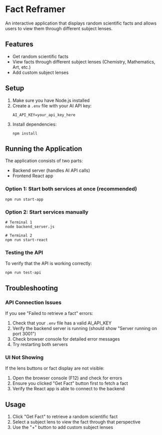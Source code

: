# Fact Reframer

An interactive application that displays random scientific facts and allows users to view them through different subject lenses.

## Features

- Get random scientific facts
- View facts through different subject lenses (Chemistry, Mathematics, Art, etc.)
- Add custom subject lenses

## Setup

1. Make sure you have Node.js installed
2. Create a `.env` file with your AI API key:
   ```
   AI_API_KEY=your_api_key_here
   ```
3. Install dependencies:
   ```
   npm install
   ```

## Running the Application

The application consists of two parts:
- Backend server (handles AI API calls)
- Frontend React app

### Option 1: Start both services at once (recommended)
```
npm run start-app
```

### Option 2: Start services manually
```
# Terminal 1
node backend_server.js

# Terminal 2
npm run start-react
```

### Testing the API
To verify that the API is working correctly:
```
npm run test-api
```

## Troubleshooting

### API Connection Issues
If you see "Failed to retrieve a fact" errors:
1. Check that your `.env` file has a valid AI_API_KEY
2. Verify the backend server is running (should show "Server running on port 3001")
3. Check browser console for detailed error messages
4. Try restarting both servers

### UI Not Showing
If the lens buttons or fact display are not visible:
1. Open the browser console (F12) and check for errors
2. Ensure you clicked "Get Fact" button first to fetch a fact
3. Verify the React app is able to connect to the backend

## Usage

1. Click "Get Fact" to retrieve a random scientific fact
2. Select a subject lens to view the fact through that perspective
3. Use the "+" button to add custom subject lenses
